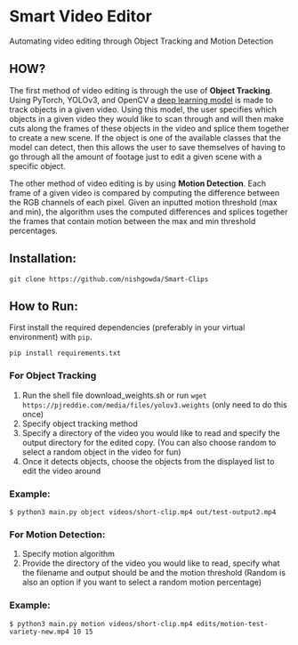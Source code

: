 # Smart Video Editor
Automating video editing through Object Tracking and Motion Detection
## HOW?
The first method of video editing is through the use of **Object Tracking**. Using PyTorch, YOLOv3, and OpenCV a [deep learning model](https://github.com/abewley/sort) is made to track objects in a given video. Using this model, the user specifies which objects in a given video they would like to scan through and will then make cuts along the frames of these objects in the video and splice them together to create a new scene. If the object is one of the available classes that the model can detect, then this allows the user to save themselves of having to go through all the amount of footage just to edit a given scene with a specific object.

The other method of video editing is by using **Motion Detection**. Each frame of a given video is compared by computing the difference between the RGB channels of each pixel. Given an inputted motion threshold (max and min), the algorithm uses the computed differences and splices together the frames that contain motion between the max and min threshold percentages.
## Installation:
```
git clone https://github.com/nishgowda/Smart-Clips
```

## How to Run:
First install the required dependencies (preferably in your virtual environment) with ``pip``.
```
pip install requirements.txt
```
### For Object Tracking
  1. Run the shell file download_weights.sh or run ```wget https://pjreddie.com/media/files/yolov3.weights``` (only need to do this once)
  2. Specify object tracking method
  3. Specify a directory of the video you would like to read and specify the output directory for the edited copy. (You can also choose random to select a random object in the video for fun)
  4. Once it detects objects, choose the objects from the displayed list to edit the video around
  ### Example:

  ```
  $ python3 main.py object videos/short-clip.mp4 out/test-output2.mp4
  ```
### For Motion Detection:
  1. Specify motion algorithm
  2. Provide the directory of the video you would like to read, specify what the filename and output should be and the motion threshold (Random is also an option if you want to select a random motion percentage)
  ### Example:
  ```
  $ python3 main.py motion videos/short-clip.mp4 edits/motion-test-variety-new.mp4 10 15
  ```
